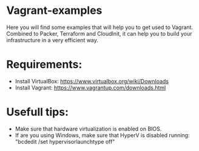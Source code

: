 # Vagrant-examples
 Here you will find some examples that will help you to get used to Vagrant. Combined to Packer, Terraform and CloudInit, it can help you to build your infrastructure in a very efficient way.

# Requirements:
- Install VirtualBox: https://www.virtualbox.org/wiki/Downloads
- Install Vagrant: https://www.vagrantup.com/downloads.html

# Usefull tips:
- Make sure that hardware virtualization is enabled on BIOS.
- If are you using Windows, make sure that HyperV is disabled running: "bcdedit /set hypervisorlaunchtype off"
